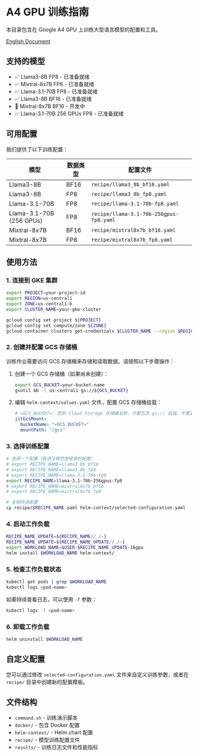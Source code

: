 # A4 GPU 训练指南

本目录包含在 Google A4 GPU 上训练大型语言模型的配置和工具。

[English Document](./README.md)

## 支持的模型

- ✅ Llama3-8B FP8 - 已准备就绪
- ✅ Mixtral-8x7B FP8 - 已准备就绪
- ✅ Llama-3.1-70B FP8 - 已准备就绪
- ✅ Llama3-8B BF16 - 已准备就绪
- 🚧 Mixtral-8x7B BF16 - 开发中
- ✅ Llama-3.1-70B 256 GPUs FP8 - 已准备就绪

## 可用配置

我们提供了以下训练配置：

| 模型 | 数据类型 | 配置文件 |
|------|---------|---------|
| Llama3-8B | BF16 | `recipe/llama3_8b_bf16.yaml` |
| Llama3-8B | FP8 | `recipe/llama3_8b_fp8.yaml` |
| Llama-3.1-70B | FP8 | `recipe/llama-3.1-70b-fp8.yaml` |
| Llama-3.1-70B (256 GPUs) | FP8 | `recipe/llama-3.1-70b-256gpus-fp8.yaml` |
| Mixtral-8x7B | BF16 | `recipe/mixtral8x7b_bf16.yaml` |
| Mixtral-8x7B | FP8 | `recipe/mixtral8x7b_fp8.yaml` |

## 使用方法

### 1. 连接到 GKE 集群

```bash
export PROJECT=your-project-id
export REGION=us-central1
export ZONE=us-central1-b
export CLUSTER_NAME=your-gke-cluster

gcloud config set project ${PROJECT}
gcloud config set compute/zone ${ZONE}
gcloud container clusters get-credentials $CLUSTER_NAME --region $REGION
```

### 2. 创建并配置 GCS 存储桶

训练作业需要访问 GCS 存储桶来存储和读取数据。请按照以下步骤操作：

1. 创建一个 GCS 存储桶（如果尚未创建）：
   ```bash
   export GCS_BUCKET=your-bucket-name
   gsutil mb -l us-central1 gs://${GCS_BUCKET}
   ```

2. 编辑 `helm-context/values.yaml` 文件，配置 GCS 存储桶挂载：
   ```yaml
   # <GCS_BUCKET>: 您的 Cloud Storage 存储桶名称，不要包含 gs:// 前缀，不要漏掉双引号
   jitGcsMount:
     bucketName: "<GCS_BUCKET>"
     mountPath: "/gcs"
   ```

### 3. 选择训练配置

```bash
# 选择一个配置（取消注释您想使用的配置）
# export RECIPE_NAME=llama3_8b_bf16
# export RECIPE_NAME=llama3_8b_fp8
# export RECIPE_NAME=llama-3.1-70b-fp8
export RECIPE_NAME=llama-3.1-70b-256gpus-fp8
# export RECIPE_NAME=mixtral8x7b_bf16
# export RECIPE_NAME=mixtral8x7b_fp8

# 复制所选配置
cp recipe/$RECIPE_NAME.yaml helm-context/selected-configuration.yaml
```

### 4. 启动工作负载

```bash
RECIPE_NAME_UPDATE=${RECIPE_NAME//_/-}
RECIPE_NAME_UPDATE=${RECIPE_NAME_UPDATE//./-}
export WORKLOAD_NAME=$USER-$RECIPE_NAME_UPDATE-16gpu
helm install $WORKLOAD_NAME helm-context/
```

### 5. 检查工作负载状态

```bash
kubectl get pods | grep $WORKLOAD_NAME
kubectl logs <pod-name>
```

如需持续查看日志，可以使用 `-f` 参数：
```bash
kubectl logs -f <pod-name>
```

### 6. 卸载工作负载

```bash
helm uninstall $WORKLOAD_NAME
```

## 自定义配置

您可以通过修改 `selected-configuration.yaml` 文件来自定义训练参数，或者在 `recipe/` 目录中创建新的配置模板。

## 文件结构

- `command.sh` - 训练演示脚本
- `docker/` - 包含 Docker 配置
- `helm-context/` - Helm chart 配置
- `recipe/` - 模型训练配置文件
- `results/` - 训练日志文件和性能指标